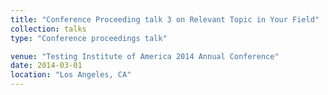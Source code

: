 ```yaml
---
title: "Conference Proceeding talk 3 on Relevant Topic in Your Field"
collection: talks
type: "Conference proceedings talk"

venue: "Testing Institute of America 2014 Annual Conference"
date: 2014-03-01
location: "Los Angeles, CA"
---
```



